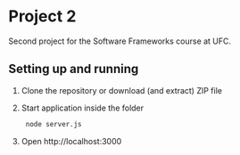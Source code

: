 # Project 2

Second project for the Software Frameworks course at UFC.

## Setting up and running

1. Clone the repository or download (and extract) ZIP file

2. Start application inside the folder
 
   ```bash
    node server.js
   ```
   
3. Open http://localhost:3000
